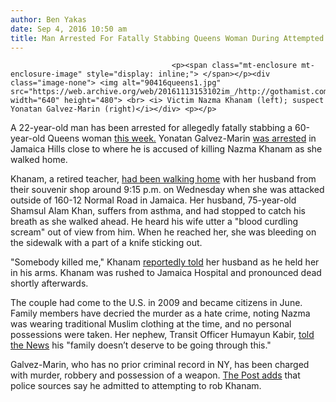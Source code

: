 ```yaml
---
author: Ben Yakas
date: Sep 4, 2016 10:50 am
title: Man Arrested For Fatally Stabbing Queens Woman During Attempted Robbery
---
```


	
										<p><span class="mt-enclosure mt-enclosure-image" style="display: inline;"> </span></p><div class="image-none"> <img alt="90416queens1.jpg" src="https://web.archive.org/web/20161113153102im_/http://gothamist.com/attachments/byakas/90416queens1.jpg" width="640" height="480"> <br> <i> Victim Nazma Khanam (left); suspect Yonatan Galvez-Marin (right)</i></div> <p></p>

<p>A 22-year-old man has been arrested for allegedly fatally stabbing a 60-year-old Queens woman  <a href="https://web.archive.org/web/20161113153102/http://gothamist.com/2016/09/01/60-year-old_woman_fatally_stabbed_o.php">this week.</a> Yonatan Galvez-Marin <a href="https://web.archive.org/web/20161113153102/http://www.nydailynews.com/new-york/queens/suspect-nypd-aunt-slaying-arrested-queens-article-1.2777645">was arrested</a> in Jamaica Hills close to where he is accused of killing Nazma Khanam as she walked home.</p>

<p>Khanam, a retired teacher, <a href="https://web.archive.org/web/20161113153102/http://gothamist.com/2016/09/02/family_says_queens_woman_was_killed.php">had been walking home</a> with her husband from their souvenir shop around 9:15 p.m. on Wednesday when she was attacked outside of 160-12 Normal Road in Jamaica. Her husband, 75-year-old Shamsul Alam Khan, suffers from asthma, and had stopped to catch his breath as she walked ahead. He heard his wife utter a &quot;blood curdling scream&quot; out of view from him. When he reached her, she was bleeding on the sidewalk with a part of a knife sticking out.</p>

<p>&quot;Somebody killed me,&quot; Khanam <a href="https://web.archive.org/web/20161113153102/http://www.nydailynews.com/new-york/nyc-crime/woman-stabbed-death-queens-walking-home-husband-article-1.2773987">reportedly told</a> her husband as he held her in his arms. Khanam was rushed to Jamaica Hospital and pronounced dead shortly afterwards.</p>

<p>The couple had come to the U.S. in 2009 and became citizens in June. Family members have decried the murder as a hate crime, noting Nazma was wearing traditional Muslim clothing at the time, and no personal possessions were taken. Her nephew, Transit Officer Humayun Kabir, <a href="https://web.archive.org/web/20161113153102/http://www.nydailynews.com/new-york/queens/suspect-nypd-aunt-slaying-arrested-queens-article-1.2777645">told the News</a> his &quot;family doesn&#x2019;t deserve to be going through this.&quot;</p>

<p>Galvez-Marin, who has no prior criminal record in NY, has been charged with murder, robbery and possession of a weapon. <a href="https://web.archive.org/web/20161113153102/http://nypost.com/2016/09/04/suspect-arrested-in-fatal-stabbing-of-nypd-cops-aunt/">The Post adds</a> that police sources say he admitted to attempting to rob Khanam.</p>					
										
									
				
